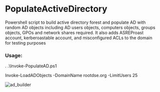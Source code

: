 # PopulateActiveDirectory
Powershell script to build active directory forest and populate AD with random AD objects including AD users objects, computers objects, groups objects, GPOs and network shares required. It also adds ASREProast account, kerberoastable account, and misconfigured ACLs to the domain for testing purposes

### Usage:

. .\Invoke-PopulateAD.ps1

Invoke-LoadADObjects -DomainName rootdse.org -LimitUsers 25

![ad_builder](https://user-images.githubusercontent.com/46210620/147859488-08b682ba-6780-4ec2-86f0-377705a26905.gif)
